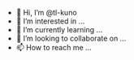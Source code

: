 - 👋 Hi, I’m @tl-kuno
- 👀 I’m interested in ...
- 🌱 I’m currently learning ...
- 💞️ I’m looking to collaborate on ...
- 📫 How to reach me ...

<!---
tl-kuno/tl-kuno is a ✨ special ✨ repository because its `README.md` (this file) appears on your GitHub profile.
You can click the Preview link to take a look at your changes.
--->
